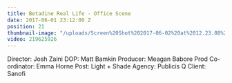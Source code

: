 ```yaml
---
title: Betadine Real Life - Office Scene
date: 2017-06-01 23:12:00 Z
position: 21
thumbnail-image: "/uploads/Screen%20Shot%202017-06-02%20at%2012.23.08%20pm.png"
video: 219625926
---
```


Director: Josh Zaini
DOP: Matt Bamkin
Producer: Meagan Babore
Prod Co-ordinator: Emma Horne
Post: Light + Shade 
Agency: Publicis Q
Client: Sanofi